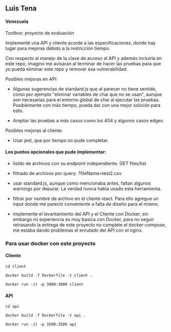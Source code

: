 
## Luis Tena
#### Venezuela

Toolbox: proyecto de evaluación

Implementé una API y cliente acorde a las especificaciones, donde hay lugar para mejoras debido a la restricción tiempo.

Con respecto al manejo de la clave de acceso al API y además incluirla en este repo, imagino me avisaran al terminar de hacer las pruebas para que yo pueda eliminar este repo y remover esa vulnerabilidad.


Posibles mejoras en API:
- Algunas sugerencias de standard.js que al parecer no tiene sentido, como por ejemplo "eliminar variables de chai que no se usan", aunque son necesarias para el entorno global de chai al ejecutar las pruebas. Posiblemente con más tiempo, pueda dar con una mejor solición para esto.

- Ampliar las pruebas a más casos como los 404 y algunos casos edges.


Posibles mejoras al cliente:
- Usar jest, que por tiempo no pude completar.



#### Los puntos opcionales que pude implementar:
- listdo de archivos con su endpoint independiente. GET files/list

- filtrado de archivos por query. ?fileName=test2.csv

- usar standard.js, aunque como mencionaba antes, faltan algunos warnings por depurar. La verdad nunca habia usado esta herramienta.

- filtrar por nombre de archivo en el cliente react. Para ello agregue un input donde me pareció conveniente a falta de diseño para el mismo.

- implemente el levantamiento del API y el Cliente con Docker, sin embargo mi experiencia es muy basica con Docker, para no seguir retrasando la entrega de este proyecto no complete el docker-compose, me estaba dando problemas el enrutado del API con el nginx.



### Para usar docker con este proyecto

#### Cliente

`cd client`

`docker build -f Dockerfile -t client .`

`docker run -it -p 3000:3000 client`


#### API

`cd api`

`docker build -f Dockerfile -t api .`

`docker run -it -p 3500:3500 api`